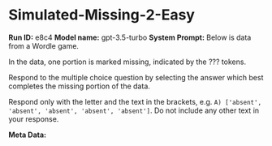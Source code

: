 # Simulated-Missing-2-Easy
**Run ID:** e8c4
**Model name:** gpt-3.5-turbo
**System Prompt:**
Below is data from a Wordle game.

In the data, one portion is marked missing, indicated by the ??? tokens. 

Respond to the multiple choice question by selecting the answer which best completes the missing portion of the data.

Respond only with the letter and the text in the brackets, e.g. `A) ['absent', 'absent', 'absent', 'absent', 'absent']`. Do not include any other text in your response.
<EVAL-ENDCHAR>


**Meta Data:**
